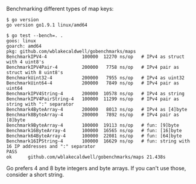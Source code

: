 Benchmarking different types of map keys:

	$ go version
	go version go1.9.1 linux/amd64

	$ go test --bench=. .
	goos: linux
	goarch: amd64
	pkg: github.com/wblakecaldwell/gobenchmarks/maps
	BenchmarkIPV4-4             100000  12270 ns/op   # IPv4 as struct with 4 uint8's
	BenchmarkIPV4Pair-4         200000   7758 ns/op   # IPv4 pair as struct with 8 uint8's
	BenchmarkUint32-4           200000   7955 ns/op   # IPv4 as uint32
	BenchmarkUint64-4           200000   7849 ns/op   # IPv4 pair as uint64
	BenchmarkIPV4String-4       200000  10578 ns/op   # IPv4 as string
	BenchmarkIPV4PairString-4   100000  11299 ns/op   # IPv4 pair as string with ":" separator
	Benchmark4ByteArray-4       200000   8013 ns/op   # IPv4 as [4]byte
	Benchmark8ByteArray-4       200000   7892 ns/op   # IPv4 pair as [8]byte
	Benchmark9ByteArray-4       100000  19113 ns/op   # fun: [9]byte
	Benchmark16ByteArray-4      100000  16565 ns/op   # fun: [16]byte
	Benchmark64ByteArray-4      100000  22081 ns/op   # fun: [64]byte
	Benchmark16IPString-4       100000  16629 ns/op   # fun: string with 16 IP addresses and ":" separator
	PASS
	ok  	github.com/wblakecaldwell/gobenchmarks/maps	21.438s	

Go prefers 4 and 8 byte integers and byte arrays. If you can't use those, consider a short string.
